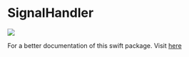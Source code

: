 # SignalHandler

<img src="https://img.shields.io/badge/Swift-5.6_5.7_5.8-Orange?style=flat-square" />

For a better documentation of this swift package. Visit [here](https://genaro-chris.github.io/SignalHandler/documentation/signalhandler)
